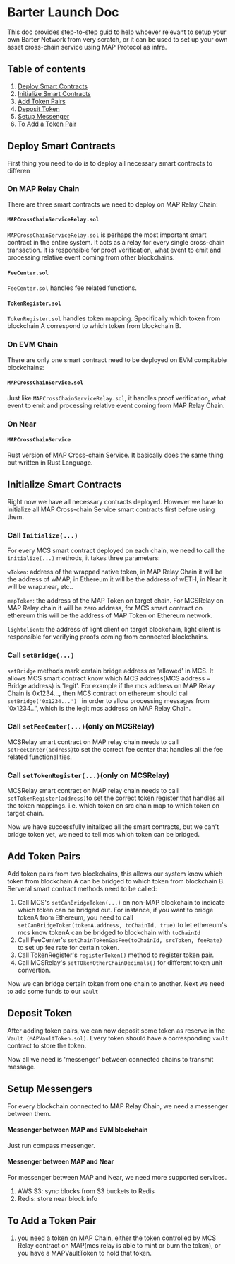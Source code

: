 # Barter Launch Doc

This doc provides step-to-step guid to help whoever relevant to setup your own Barter Network from very scratch, or it can be used to set up your own asset cross-chain service using MAP Protocol as infra.



## Table of contents

1. [Deploy Smart Contracts](#deploycontracts)
2. [Initialize Smart Contracts](#initialization)
3. [Add Token Pairs](#addtokenpairs)
4. [Deposit Token](#deposittoken)
5. [Setup Messenger](#messenger)
6. [To Add a Token Pair](#tokenpair)



## Deploy Smart Contracts<a name = "deploycontracts"/>

First thing you need to do is to deploy all necessary smart contracts to differen

### On MAP Relay Chain

There are three smart contracts we need to deploy on MAP Relay Chain:



#### `MAPCrossChainServiceRelay.sol`

`MAPCrossChainServiceRelay.sol` is perhaps the most important smart contract in the entire system. It acts as a relay for every single cross-chain transaction. It is responsible for proof verification, what event to emit and processing relative event coming from other blockchains.



#### `FeeCenter.sol`

`FeeCenter.sol` handles fee related functions.



#### `TokenRegister.sol`

`TokenRegister.sol` handles token mapping. Specifically which token from blockchain A correspond to which token from blockchain B.



### On EVM Chain

There are only one smart contract need to be deployed on EVM compitable blockchains:



#### `MAPCrossChainService.sol`

Just like `MAPCrossChainServiceRelay.sol`, it handles proof verification, what event to emit and processing relative event coming from MAP Relay Chain.



### On Near

#### `MAPCrossChainService`

Rust version of MAP Cross-chain Service. It basically does the same thing but written in Rust Language.





## Initialize Smart Contracts<a name = "initialization"/>

Right now we have all necessary contracts deployed. However we have to initialize all MAP Cross-chain Service smart contracts first before using them.



### Call `Initialize(...)`

For every MCS smart contract deployed on each chain, we need to call the `initialize(...)` methods, it takes three parameters:

`wToken`: address of the wrapped native token, in MAP Relay Chain it will be the address of wMAP, in Ethereum it will be the address of wETH, in Near it will be wrap.near, etc..

`mapToken`: the address of the MAP Token on target chain. For MCSRelay on MAP Relay chain it will be zero address, for MCS smart contract on ethereum this will be the address of MAP Token on Ethereum network.

`lightclient`: the address of light client on target blockchain, light client is responsible for verifying proofs coming from connected blockchains.



### Call `setBridge(...)`

`setBridge` methods mark certain bridge address as 'allowed' in MCS. It allows MCS smart contract know which MCS address(MCS address = Bridge address) is 'legit'. For example if the mcs address on MAP Relay Chain is 0x1234..., then MCS contract on ethereum should call `setBridge('0x1234...') ` in order to allow processing messages from '0x1234...', which is the legit mcs address on MAP Relay Chain.



### Call `setFeeCenter(...)`(only on MCSRelay)

MCSRelay smart contract on MAP relay chain needs to call `setFeeCenter(address)`to set the correct fee center that handles all the fee related functionalities.



### Call `setTokenRegister(...)`(only on MCSRelay)

MCSRelay smart contract on MAP relay chain needs to call `setTokenRegister(address)`to set the correct token register that handles all the token mappings. i.e. which token on src chain map to which token on target chain.



Now we have successfully initalized all the smart contracts, but we can't bridge token yet, we need to tell mcs which token can be bridged.



## Add Token Pairs<a name = "addtokenpairs"/>

Add token pairs from two blockchains, this allows our system know which token from blockchain A can be bridged to which token from blockchain B. Serveral smart contract methods need to be called:

1. Call MCS's `setCanBridgeToken(...)` on non-MAP blockchain to indicate which token can be bridged out. For instance, if you want to bridge tokenA from Ethereum, you need to call `setCanBridgeToken(tokenA.address, toChainId, true)` to let ethereum's mcs know tokenA can be bridged to blockchain with `toChainId`
2. Call FeeCenter's `setChainTokenGasFee(toChainId, srcToken, feeRate)` to set up fee rate for certain token.
3. Call TokenRegister's `registerToken()` method to register token pair.
4. Call MCSRelay's `setTOkenOtherChainDecimals()` for different token unit convertion.

Now we can bridge certain token from one chain to another. Next we need to add some funds to our `Vault`



## Deposit Token<a name = "deposittoken"/>

After adding token pairs, we can now deposit some token as reserve in the `Vault (MAPVaultToken.sol)`. Every token should have a corresponding `vault` contract to store the token.

Now all we need is 'messenger' between connected chains to transmit message.



## Setup Messengers<a name = "messenger"/>

For every blockchain connected to MAP Relay Chain, we need a messenger between them.

#### Messenger between MAP and EVM blockchain

Just run compass messenger.

#### Messenger between MAP and Near

For messenger between MAP and Near, we need more supported services.

1. AWS S3: sync blocks from S3 buckets to Redis
2. Redis: store near block info

## To Add a Token Pair<a name = "tokenpair"/>
1. you need a token on MAP Chain, either the token controlled by MCS Relay contract on MAP(mcs relay is able to mint or burn the token), or you have a MAPVaultToken to hold that token.
